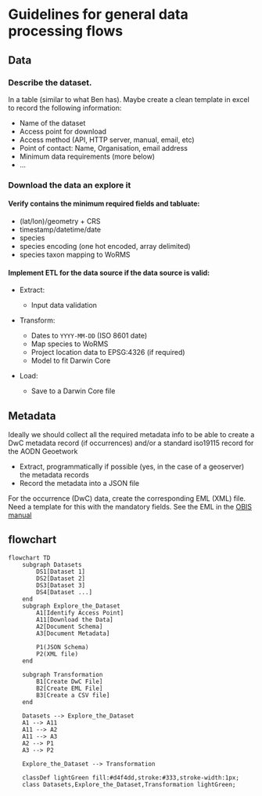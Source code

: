 # Guidelines for general data processing flows

## Data 

### Describe the dataset.  

In a table (similar to what Ben has). Maybe create a clean template in excel to record the following information:

- Name of the dataset  
- Access point for download   
- Access method (API, HTTP server, manual, email, etc)   
- Point of contact: Name, Organisation, email address
- Minimum data requirements (more below)
- ...


### Download the data an explore it 

#### Verify contains the minimum required fields and tabluate:
- (lat/lon)/geometry + CRS
- timestamp/datetime/date
- species
- species encoding (one hot encoded, array delimited)
- species taxon mapping to WoRMS
 
#### Implement ETL for the data source if the data source is valid:

- Extract:
    - Input data validation
      
- Transform:
    - Dates to `YYYY-MM-DD` (ISO 8601 date)
    - Map species to WoRMS
    - Project location data to EPSG:4326 (if required)
    - Model to fit Darwin Core
 
- Load:
    - Save to a Darwin Core file

## Metadata 

Ideally we should collect all the required metadata info to be able to create a DwC metadata record (if occurrences) and/or a standard iso19115 record for the AODN Geoetwork 

- Extract, programmatically if possible (yes, in the case of a geoserver) the metadata records  
- Record the metadata into  a JSON file  

For the occurrence (DwC) data, create the corresponding EML (XML) file. Need a template for this with the mandatory fields. See the EML in the [OBIS manual](https://manual.obis.org/eml)

## flowchart

```mermaid
flowchart TD
    subgraph Datasets
        DS1[Dataset 1]
        DS2[Dataset 2]
        DS3[Dataset 3]
        DS4[Dataset ...]
    end
    subgraph Explore_the_Dataset
        A1[Identify Access Point]
        A11[Download the Data]
        A2[Document Schema]
        A3[Document Metadata]

        P1(JSON Schema)
        P2(XML file)
    end

    subgraph Transformation
        B1[Create DwC File]
        B2[Create EML File]
        B3[Create a CSV file]
    end
    
    Datasets --> Explore_the_Dataset
    A1 --> A11
    A11 --> A2
    A11 --> A3
    A2 --> P1
    A3 --> P2

    Explore_the_Dataset --> Transformation

    classDef lightGreen fill:#d4f4dd,stroke:#333,stroke-width:1px;
    class Datasets,Explore_the_Dataset,Transformation lightGreen;

    
```
